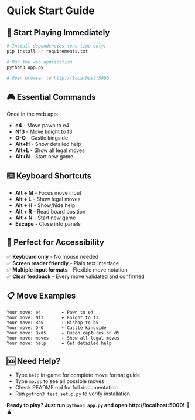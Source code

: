 # Quick Start Guide

## 🚀 Start Playing Immediately

```bash
# Install dependencies (one time only)
pip install -r requirements.txt

# Run the web application
python3 app.py

# Open browser to http://localhost:5000
```

## 🎮 Essential Commands

Once in the web app:

- **e4** - Move pawn to e4
- **Nf3** - Move knight to f3
- **O-O** - Castle kingside
- **Alt+H** - Show detailed help
- **Alt+L** - Show all legal moves
- **Alt+N** - Start new game

## ⌨️ Keyboard Shortcuts

- **Alt + M** - Focus move input
- **Alt + L** - Show legal moves
- **Alt + H** - Show/hide help
- **Alt + R** - Read board position
- **Alt + N** - Start new game
- **Escape** - Close info panels

## 🎯 Perfect for Accessibility

✅ **Keyboard only** - No mouse needed  
✅ **Screen reader friendly** - Plain text interface  
✅ **Multiple input formats** - Flexible move notation  
✅ **Clear feedback** - Every move validated and confirmed

## 📋 Move Examples

```
Your move: e4        ← Pawn to e4
Your move: Nf3       ← Knight to f3
Your move: Bb5       ← Bishop to b5
Your move: O-O       ← Castle kingside
Your move: Qxd5      ← Queen captures on d5
Your move: moves     ← Show all legal moves
Your move: help      ← Get detailed help
```

## 🆘 Need Help?

- Type `help` in-game for complete move format guide
- Type `moves` to see all possible moves
- Check README.md for full documentation
- Run `python3 test_setup.py` to verify installation

**Ready to play? Just run `python3 app.py` and open http://localhost:5000!** 🎯♟️
